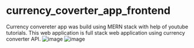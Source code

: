 # currency_coverter_app_frontend
Currency convereter app was build using MERN stack with help of youtube tutorials. This web application is full stack web application using currency converter API. 
![image](https://github.com/TharuWitharana/currency_coverter_app/assets/122090502/2086764e-96b7-40d8-9f1f-caac95ee6811)
![image](https://github.com/TharuWitharana/currency_coverter_app/assets/122090502/94d94c29-0dd5-4f20-9ddd-eea84308dd98)
